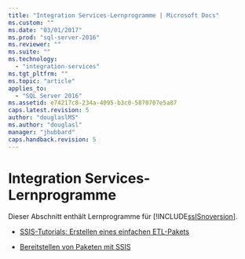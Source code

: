 ```yaml
---
title: "Integration Services-Lernprogramme | Microsoft Docs"
ms.custom: ""
ms.date: "03/01/2017"
ms.prod: "sql-server-2016"
ms.reviewer: ""
ms.suite: ""
ms.technology: 
  - "integration-services"
ms.tgt_pltfrm: ""
ms.topic: "article"
applies_to: 
  - "SQL Server 2016"
ms.assetid: e74217c8-234a-4095-b3c0-5870707e5a87
caps.latest.revision: 5
author: "douglaslMS"
ms.author: "douglasl"
manager: "jhubbard"
caps.handback.revision: 5
---
```

# Integration Services-Lernprogramme
Dieser Abschnitt enthält Lernprogramme für [!INCLUDE[ssISnoversion](../includes/ssisnoversion-md.md)].  
  
-   [SSIS-Tutorials: Erstellen eines einfachen ETL-Pakets](../integration-services/ssis-how-to-create-an-etl-package.md)  
  
-   [Bereitstellen von Paketen mit SSIS](../integration-services/deploy-packages-with-ssis.md)  
  
  
  
